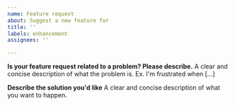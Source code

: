 ```yaml
---
name: Feature request
about: Suggest a new feature for
title: ''
labels: enhancement
assignees: ''

---
```


**Is your feature request related to a problem? Please describe.**
A clear and concise description of what the problem is. Ex. I'm frustrated when [...]

**Describe the solution you'd like**
A clear and concise description of what you want to happen.

